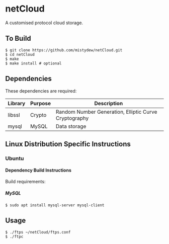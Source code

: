 # netCloud

A customised protocol cloud storage.

## To Build

```
$ git clone https://github.com/mistydew/netCloud.git
$ cd netCloud
$ make
$ make install # optional
```

## Dependencies

These dependencies are required:

Library| Purpose | Description
-------|---------|-------------
libssl | Crypto  | Random Number Generation, Elliptic Curve Cryptography
mysql  | MySQL   | Data storage

## Linux Distribution Specific Instructions

### Ubuntu

#### Dependency Build Instructions

Build requirements:

##### MySQL

```
$ sudo apt install mysql-server mysql-client
```

## Usage

```
$ ./ftps ~/netCloud/ftps.conf
$ ./ftpc
```
